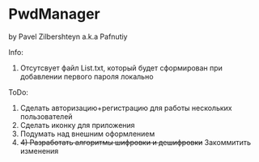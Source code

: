 # PwdManager
by Pavel Zilbershteyn a.k.a Pafnutiy

Info:
1) Отсутсвует файл List.txt, который будет сформирован при добавлении первого пароля локально

ToDo:
1) Сделать авторизацию+регистрацию для работы нескольких пользователей
2) Сделать иконку для приложения
3) Подумать над внешним оформлением
4) ~~4) Разработать алгоритмы шифровки и дешифровки~~ Закоммитить изменения
